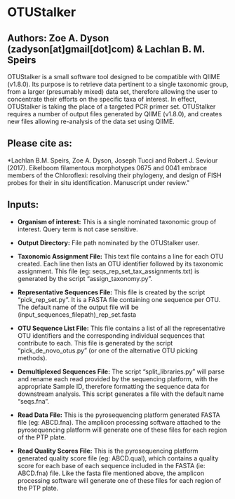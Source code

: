 # OTUStalker

## Authors: Zoe A. Dyson (zadyson[at]gmail[dot]com) & Lachlan B. M. Speirs

OTUStalker is a small software tool designed to be compatible with QIIME (v1.8.0). Its purpose is to retrieve data pertinent to a single taxonomic group, from a larger (presumably mixed) data set, therefore allowing the user to concentrate their efforts on the specific taxa of interest. In effect, OTUStalker is taking the place of a targeted PCR primer set.
OTUStalker requires a number of output files generated by QIIME (v1.8.0), and creates new files allowing re-analysis of the data set using QIIME.

## Please cite as:

*Lachlan B.M. Speirs, Zoe A. Dyson, Joseph Tucci and Robert J. Seviour (2017).  Eikelboom filamentous morphotypes 0675 and 0041 embrace members of the Chloroflexi: resolving their phylogeny, and design of FISH probes for their in situ identification. Manuscript under review."

## Inputs:

* **Organism of interest:** This is a single nominated taxonomic group of interest. Query term is not case sensitive.

* **Output Directory:** File path nominated by the OTUStalker user.

* **Taxonomic Assignment File:** This text file contains a line for each OTU created. Each line then lists an OTU identifier followed by its taxonomic assignment. This file (eg: seqs_rep_set_tax_assignments.txt) is generated by the script “assign_taxonomy.py”.

* **Representative Sequences File:** This file is created by the script “pick_rep_set.py”. It is a FASTA file containing one sequence per OTU. The default name of the output file will be (input_sequences_filepath)_rep_set.fasta

* **OTU Sequence List File:** This file contains a list of all the representative OTU identifiers and the corresponding individual sequences that contribute to each. This file is generated by the script “pick_de_novo_otus.py” (or one of the alternative OTU picking methods).

* **Demultiplexed Sequences File:** The script “split_libraries.py” will parse and rename each read provided by the sequencing platform, with the appropriate Sample ID, therefore formatting the sequence data for downstream analysis. This script generates a file with the default name “seqs.fna”.

* **Read Data File:** This is the pyrosequencing platform generated FASTA file (eg: ABCD.fna). The amplicon processing software attached to the pyrosequencing platform will generate one of these files for each region of the PTP plate.

* **Read Quality Scores File:** This is the pyrosequencing platform generated quality score file (eg: ABCD.qual), which contains a quality score for each base of each sequence included in the FASTA (ie: ABCD.fna) file. Like the fasta file mentioned above, the amplicon processing software will generate one of these files for each region of the PTP plate.
